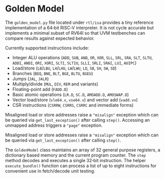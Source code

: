 # Golden Model

The `golden_model.py` file located under `rtl/isa` provides a tiny reference
implementation of a 64‑bit RISC‑V interpreter. It is not cycle accurate but
implements a minimal subset of RV64I so that UVM testbenches can compare
results against expected behavior.

Currently supported instructions include:

- Integer ALU operations (`ADD`, `SUB`, `AND`, `OR`, `XOR`,
  `SLL`, `SRL`, `SRA`, `SLT`, `SLTU`,
  `ADDI`, `ANDI`, `ORI`, `XORI`,
  `SLTI`, `SLTIU`,
  `SLLI`, `SRLI`, `SRAI`, `LUI`, `AUIPC`)
- Load/store (`LB`/`LBU`, `LH`/`LHU`, `LW`/`LWU`, `LD`,
  `SB`, `SH`, `SW`, `SD`)
- Branches (`BEQ`, `BNE`, `BLT`, `BGE`, `BLTU`, `BGEU`)
- Jumps (`JAL`, `JALR`)
- Multiply/divide (`MUL`, `DIV`, `REM` and variants)
- Floating-point add (`FADD.D`)
- Basic atomic operations (`LR.D`, `SC.D`, `AMOADD.D`, `AMOSWAP.D`)
- Vector load/store (`vle64.v`, `vse64.v`) and vector add (`vadd.vv`)
- CSR instructions (`CSRRW`, `CSRRS`, `CSRRC` and immediate forms)

Misaligned load or store addresses raise a `"misalign"` exception which can be
queried via `get_last_exception()` after calling `step()`.
Accessing an unmapped address triggers a `"page"` exception.

Misaligned load or store addresses raise a `"misalign"` exception which can be
queried via `get_last_exception()` after calling `step()`.

The `GoldenModel` class maintains an array of 32 general purpose registers,
a dictionary based memory and the current program counter. The `step` method
decodes and executes a single 32‑bit instruction. The helper
`execute_bundle()` function can process a list of up to eight instructions
for convenient use in fetch/decode unit testing.
